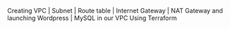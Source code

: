 Creating VPC | Subnet | Route table | Internet Gateway | NAT Gateway and launching Wordpress | MySQL in our VPC Using Terraform
